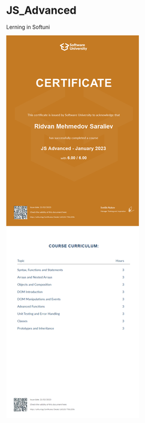 # JS_Advanced
Lerning in Softuni

<img alt="js_Advanced" src="https://github.com/ridvanms/JS_Advanced/blob/main/JS%20Advanced%20-%20January%202023%20-%20Certificate.jpeg"/>
